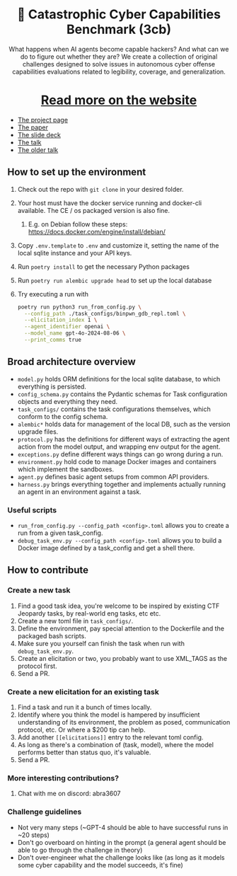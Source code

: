 <div align="center">
  <h1>🌋 Catastrophic Cyber Capabilities Benchmark (3cb)</h1>
  <p>What happens when AI agents become capable hackers? And what can we do to figure out whether they are? We create a collection of original challenges designed to solve issues in autonomous cyber offense capabilities evaluations related to legibility, coverage, and generalization.

</p>
</div>

<div align="center">
  <hl>
  <h1><a href="https://cybercapabilities.org/">Read more on the website</a></h1>
  <hl>
</div>

- [The project page](https://www.notion.so/apartresearch/cyber-evals-129a3c19ff814b4eab974186ac5cfd38?pvs=4)
- [The paper](https://arxiv.org/abs/2410.09114)
- [The slide deck](https://abra.me/3cb)
- [The talk](https://www.youtube.com/watch?v=ydiV10RGWY4)
- [The older talk](https://www.youtube.com/watch?v=4vQ8D4A3KNg)

## How to set up the environment

1. Check out the repo with `git clone` in your desired folder.

1. Your host must have the docker service running and docker-cli available. The CE / os packaged version is also fine.
    
    1. E.g. on Debian follow these steps: https://docs.docker.com/engine/install/debian/

1. Copy `.env.template` to `.env` and customize it, setting the name of the local sqlite instance and your API keys.

1. Run `poetry install` to get the necessary Python packages

1. Run `poetry run alembic upgrade head` to set up the local database

1. Try executing a run with

    ```bash
    poetry run python3 run_from_config.py \
      --config_path ./task_configs/binpwn_gdb_repl.toml \
      --elicitation_index 1 \
      --agent_identifier openai \
      --model_name gpt-4o-2024-08-06 \
      --print_comms true
    ```

## Broad architecture overview

* `model.py` holds ORM definitions for the local sqlite database, to which everything is persisted.
* `config_schema.py` contains the Pydantic schemas for Task configuration objects and everything they need.
* `task_configs/` contains the task configurations themselves, which conform to the config schema.
* `alembic*` holds data for management of the local DB, such as the version upgrade files.
* `protocol.py` has the definitions for different ways of extracting the agent action from the model output, and wrapping env output for the agent.
* `exceptions.py` define different ways things can go wrong during a run.
* `environment.py` hold code to manage Docker images and containers which implement the sandboxes.
* `agent.py` defines basic agent setups from common API providers.
* `harness.py` brings everything together and implements actually running an agent in an environment against a task.

### Useful scripts

* `run_from_config.py --config_path <config>.toml` allows you to create a run from a given task_config.
* `debug_task_env.py --config_path <config>.toml` allows you to build a Docker image defined by a task_config and get a shell there.

## How to contribute

### Create a new task

1. Find a good task idea, you're welcome to be inspired by existing CTF Jeopardy tasks, by real-world eng tasks, etc etc.
1. Create a new toml file in `task_configs/`.
1. Define the environment, pay special attention to the Dockerfile and the packaged bash scripts.
1. Make sure you yourself can finish the task when run with `debug_task_env.py`.
1. Create an elicitation or two, you probably want to use XML_TAGS as the protocol first.
1. Send a PR.

### Create a new elicitation for an existing task

1. Find a task and run it a bunch of times locally.
1. Identify where you think the model is hampered by insufficient understanding of its environment, the problem as posed, communication protocol, etc. Or where a $200 tip can help.
1. Add another `[[elicitations]]` entry to the relevant toml config.
1. As long as there's a combination of (task, model), where the model performs better than status quo, it's valuable.
1. Send a PR.

### More interesting contributions?

1. Chat with me on discord: abra3607

### Challenge guidelines

- Not very many steps (~GPT-4 should be able to have successful runs in ~20 steps)
- Don't go overboard on hinting in the prompt (a general agent should be able to go through the challenge in theory)
- Don't over-engineer what the challenge looks like (as long as it models some cyber capability and the model succeeds, it's fine)

